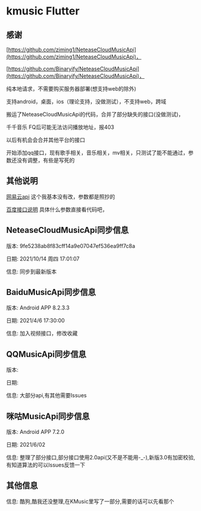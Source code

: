 # kmusic Flutter

## 感谢

[https://github.com/ziming1/NeteaseCloudMusicApi](https://github.com/ziming1/NeteaseCloudMusicApi)，

[https://github.com/Binaryify/NeteaseCloudMusicApi](https://github.com/Binaryify/NeteaseCloudMusicApi)，

纯本地请求，不需要购买服务器部署(想支持web的除外)

支持android，桌面，ios（理论支持，没做测试），不支持web，跨域

搬运了NeteaseCloudMusicApi的代码，合并了部分缺失的接口(没做测试)，

千千音乐 FQ后可能无法访问播放地址，报403

以后有机会会合并其他平台的接口

开始添加qq接口，现有歌手相关，音乐相关，mv相关，只测试了能不能通过，参数还没有调整，有些是写死的

## 其他说明

[网易云api](https://binaryify.github.io/NeteaseCloudMusicApi/#/)
这个我基本没有改，参数都是照抄的

[百度接口说明](https://github.com/yhsj0919/KMusic/blob/master/BaiduMisic.md)
具体什么参数直接看代码吧，

## NeteaseCloudMusicApi同步信息

版本: 9fe5238ab8f83cff14a9e07047ef536ea9ff7c8a

日期: 2021/10/14 周四 17:01:07

信息: 同步到最新版本

## BaiduMusicApi同步信息

版本: Android APP 8.2.3.3

日期: 2021/4/6 17:30:00

信息: 加入视频接口，修改收藏

## QQMusicApi同步信息

版本:

日期:

信息: 大部分api,有其他需要Issues

## 咪咕MusicApi同步信息

版本: Android APP 7.2.0

日期: 2021/6/02

信息: 整理了部分接口,部分接口使用2.0api(又不是不能用-_-),新版3.0有加密校验,有知道算法的可以Issues反馈一下

## 其他信息

信息: 酷狗,酷我还没整理,在KMusic里写了一部分,需要的话可以先看那个



